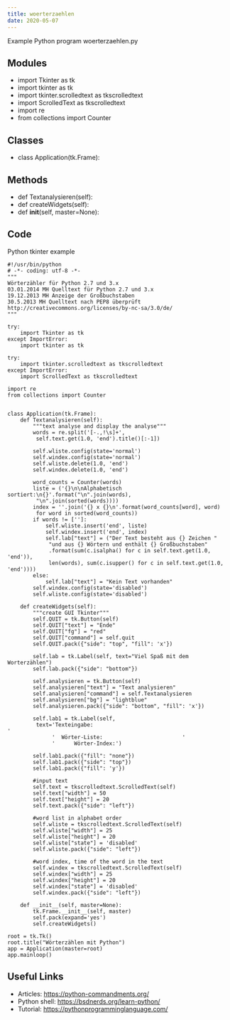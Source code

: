 ```yaml
---
title: woerterzaehlen
date: 2020-05-07
---
```

Example Python program woerterzaehlen.py

## Modules

* import Tkinter as tk
* import tkinter as tk
* import tkinter.scrolledtext as tkscrolledtext
* import ScrolledText as tkscrolledtext
* import re
* from collections import Counter

## Classes

* class Application(tk.Frame):

## Methods

* def Textanalysieren(self):
* def createWidgets(self):
* def __init__(self, master=None):

## Code

Python tkinter example

    #!/usr/bin/python
    # -*- coding: utf-8 -*-
    """
    Wörterzähler für Python 2.7 und 3.x
    03.01.2014 MH Quelltext für Python 2.7 und 3.x
    19.12.2013 MH Anzeige der Großbuchstaben
    30.5.2013 MH Quelltext nach PEP8 überprüft
    http://creativecommons.org/licenses/by-nc-sa/3.0/de/
    """
    
    try:
        import Tkinter as tk
    except ImportError:
        import tkinter as tk
    
    try:
        import tkinter.scrolledtext as tkscrolledtext
    except ImportError:
        import ScrolledText as tkscrolledtext
    
    import re
    from collections import Counter
    
    
    class Application(tk.Frame):
        def Textanalysieren(self):
            """text analyse and display the analyse"""
            words = re.split('[-.,!\s]+',
             self.text.get(1.0, 'end').title()[:-1])
    
            self.wliste.config(state='normal')
            self.windex.config(state='normal')
            self.wliste.delete(1.0, 'end')
            self.windex.delete(1.0, 'end')
    
            word_counts = Counter(words)
            liste = ('{}\n\nAlphabetisch sortiert:\n{}'.format("\n".join(words),
             "\n".join(sorted(words))))
            index = ''.join('{} x {}\n'.format(word_counts[word], word)
             for word in sorted(word_counts))
            if words != ['']:
                self.wliste.insert('end', liste)
                self.windex.insert('end', index)
                self.lab["text"] = ("Der Text besteht aus {} Zeichen "
                 "und aus {} Wörtern und enthält {} Großbuchstaben"
                 .format(sum(c.isalpha() for c in self.text.get(1.0, 'end')),
                 len(words), sum(c.isupper() for c in self.text.get(1.0, 'end'))))
            else:
                self.lab["text"] = "Kein Text vorhanden"
            self.windex.config(state='disabled')
            self.wliste.config(state='disabled')
    
        def createWidgets(self):
            """create GUI Tkinter"""
            self.QUIT = tk.Button(self)
            self.QUIT["text"] = "Ende"
            self.QUIT["fg"] = "red"
            self.QUIT["command"] = self.quit
            self.QUIT.pack({"side": "top", "fill": 'x'})
    
            self.lab = tk.Label(self, text="Viel Spaß mit dem Worterzählen")
            self.lab.pack({"side": "bottom"})
    
            self.analysieren = tk.Button(self)
            self.analysieren["text"] = "Text analysieren"
            self.analysieren["command"] = self.Textanalysieren
            self.analysieren["bg"] = "lightblue"
            self.analysieren.pack({"side": "bottom", "fill": 'x'})
    
            self.lab1 = tk.Label(self,
             text='Texteingabe:                                                   '
                  '  Wörter-Liste:                         '
                  '      Wörter-Index:')
    
            self.lab1.pack({"fill": "none"})
            self.lab1.pack({"side": "top"})
            self.lab1.pack({"fill": 'y'})
    
            #input text
            self.text = tkscrolledtext.ScrolledText(self)
            self.text["width"] = 50
            self.text["height"] = 20
            self.text.pack({"side": "left"})
    
            #word list in alphabet order
            self.wliste = tkscrolledtext.ScrolledText(self)
            self.wliste["width"] = 25
            self.wliste["height"] = 20
            self.wliste["state"] = 'disabled'
            self.wliste.pack({"side": "left"})
    
            #word index, time of the word in the text
            self.windex = tkscrolledtext.ScrolledText(self)
            self.windex["width"] = 25
            self.windex["height"] = 20
            self.windex["state"] = 'disabled'
            self.windex.pack({"side": "left"})
    
        def __init__(self, master=None):
            tk.Frame.__init__(self, master)
            self.pack(expand='yes')
            self.createWidgets()
    
    root = tk.Tk()
    root.title("Wörterzählen mit Python")
    app = Application(master=root)
    app.mainloop()
    

## Useful Links

- Articles: https://python-commandments.org/
- Python shell: https://bsdnerds.org/learn-python/
- Tutorial: https://pythonprogramminglanguage.com/
